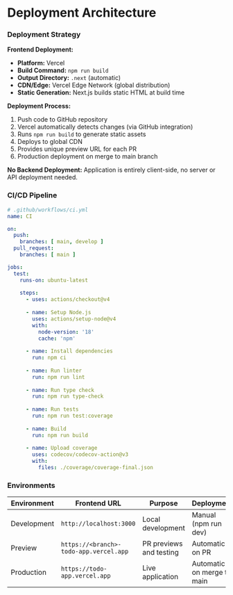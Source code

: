 # Deployment Architecture

### Deployment Strategy

**Frontend Deployment:**
- **Platform:** Vercel
- **Build Command:** `npm run build`
- **Output Directory:** `.next` (automatic)
- **CDN/Edge:** Vercel Edge Network (global distribution)
- **Static Generation:** Next.js builds static HTML at build time

**Deployment Process:**
1. Push code to GitHub repository
2. Vercel automatically detects changes (via GitHub integration)
3. Runs `npm run build` to generate static assets
4. Deploys to global CDN
5. Provides unique preview URL for each PR
6. Production deployment on merge to main branch

**No Backend Deployment:** Application is entirely client-side, no server or API deployment needed.

### CI/CD Pipeline

```yaml
# .github/workflows/ci.yml
name: CI

on:
  push:
    branches: [ main, develop ]
  pull_request:
    branches: [ main ]

jobs:
  test:
    runs-on: ubuntu-latest
    
    steps:
      - uses: actions/checkout@v4
      
      - name: Setup Node.js
        uses: actions/setup-node@v4
        with:
          node-version: '18'
          cache: 'npm'
      
      - name: Install dependencies
        run: npm ci
      
      - name: Run linter
        run: npm run lint
      
      - name: Run type check
        run: npm run type-check
      
      - name: Run tests
        run: npm run test:coverage
      
      - name: Build
        run: npm run build
      
      - name: Upload coverage
        uses: codecov/codecov-action@v3
        with:
          files: ./coverage/coverage-final.json
```

### Environments

| Environment | Frontend URL | Purpose | Deployment |
|-------------|-------------|---------|------------|
| Development | `http://localhost:3000` | Local development | Manual (npm run dev) |
| Preview | `https://<branch>-todo-app.vercel.app` | PR previews and testing | Automatic on PR |
| Production | `https://todo-app.vercel.app` | Live application | Automatic on merge to main |
